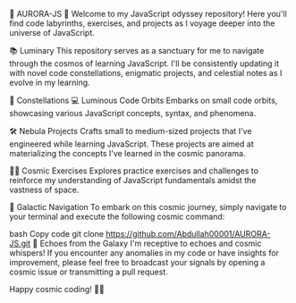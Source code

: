 🌟 AURORA-JS 🌟
Welcome to my JavaScript odyssey repository! Here you'll find code labyrinths, exercises, and projects as I voyage deeper into the universe of JavaScript.

📚 Luminary
This repository serves as a sanctuary for me to navigate through the cosmos of learning JavaScript. I'll be consistently updating it with novel code constellations, enigmatic projects, and celestial notes as I evolve in my learning.

🌌 Constellations
💻 Luminous Code Orbits
Embarks on small code orbits, showcasing various JavaScript concepts, syntax, and phenomena.

🛠️ Nebula Projects
Crafts small to medium-sized projects that I've engineered while learning JavaScript. These projects are aimed at materializing the concepts I've learned in the cosmic panorama.

🏋️‍♀️ Cosmic Exercises
Explores practice exercises and challenges to reinforce my understanding of JavaScript fundamentals amidst the vastness of space.

🚀 Galactic Navigation
To embark on this cosmic journey, simply navigate to your terminal and execute the following cosmic command:

bash
Copy code
git clone https://github.com/Abdullah00001/AURORA-JS.git
📢 Echoes from the Galaxy
I'm receptive to echoes and cosmic whispers! If you encounter any anomalies in my code or have insights for improvement, please feel free to broadcast your signals by opening a cosmic issue or transmitting a pull request.

Happy cosmic coding! 🚀✨
